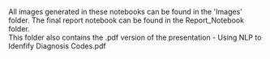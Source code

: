 All images generated in these notebooks can be found in the 'Images' folder.
The final report notebook can be found in the Report_Notebook folder.  
This folder also contains the .pdf version of the presentation - Using NLP to Idenfify Diagnosis Codes.pdf